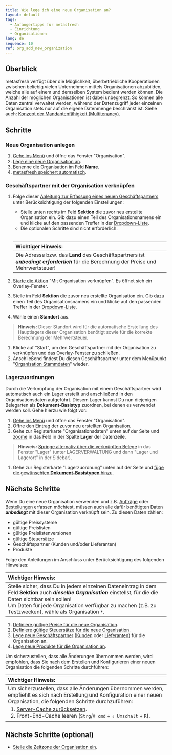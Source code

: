 ```yaml
---
title: Wie lege ich eine neue Organisation an?
layout: default
tags:
  - Anfängertipps für metasfresh
  - Einrichtung
  - Organisationen
lang: de
sequence: 10
ref: org_add_new_organization
---
```


## Überblick
metasfresh verfügt über die Möglichkeit, überbetriebliche Kooperationen zwischen beliebig vielen Unternehmen mittels Organisationen abzubilden, welche alle auf einem und demselben System bedient werden können. Die Anzahl der möglichen Organisationen ist dabei unbegrenzt. So können alle Daten zentral verwaltet werden, während der Datenzugriff jeder einzelnen Organisation stets nur auf die eigene Datenmenge beschränkt ist. Siehe auch: [Konzept der Mandantenfähigkeit (Multitenancy)](Konzept_Mandantenfaehigkeit).

## Schritte

### Neue Organisation anlegen
1. [Gehe ins Menü](Menu) und öffne das Fenster "Organisation".
1. [Lege eine neue Organisation an](Neuer_Datensatz_Fenster_Webui).
1. Benenne die Organisation im Feld **Name**.
1. [metasfresh speichert automatisch](Speicheranzeige).

### Geschäftspartner mit der Organisation verknüpfen
1. Folge dieser [Anleitung zur Erfassung eines neuen Geschäftspartners](Neuer_Geschaeftspartner) unter Berücksichtigung der folgenden Einstellungen:
   - Stelle unten rechts im Feld **Sektion** die zuvor neu erstellte Organisation ein. Gib dazu einen Teil des Organisationsnamens ein und klicke auf den passenden Treffer in der <a href="Keyboard_Shortcuts_Liste#dropdown" title="Dynamisches Suchfeld (Autocomplete)">Dropdown-Liste</a>.
   - Die optionalen Schritte sind nicht erforderlich.<br><br>

   | **Wichtiger Hinweis:** |
   | :--- |
   | Die Adresse bzw. das **Land** des Geschäftspartners ist ***unbedingt erforderlich*** für die Berechnung der Preise und Mehrwertsteuer! |

1. [Starte die Aktion](AktionStarten#aktionsmenue) "Mit Organisation verknüpfen". Es öffnet sich ein Overlay-Fenster.
1. Stelle im Feld **Sektion** die zuvor neu erstellte Organisation ein. Gib dazu einen Teil des Organisationsnamens ein und klicke auf den passenden Treffer in der <a href="Keyboard_Shortcuts_Liste#dropdown" title="Dynamisches Suchfeld (Autocomplete)">Dropdown-Liste</a>.
1. Wähle einen **Standort** aus.
 >**Hinweis:** Dieser Standort wird für die automatische Erstellung des Hauptlagers dieser Organisation benötigt sowie für die korrekte Berechnung der Mehrwertsteuer.

1. Klicke auf "Start", um den Geschäftspartner mit der Organisation zu verknüpfen und das Overlay-Fenster zu schließen.
1. Anschließend findest Du diesen Geschäftspartner unter dem Menüpunkt "[Organisation Stammdaten](Menu)" wieder.

### Lagerzuordnungen
Durch die Verknüpfung der Organisation mit einem Geschäftspartner wird automatisch auch ein Lager erstellt und anschließend in den Organisationsdaten aufgeführt. Diesem Lager kannst Du nun diejenigen Belegarten als **Dokument-Basistyp** zuordnen, bei denen es verwendet werden soll. Gehe hierzu wie folgt vor:

1. [Gehe ins Menü](Menu) und öffne das Fenster "Organisation".
1. Öffne den Eintrag der zuvor neu erstellten Organisation.
1. Gehe zur Registerkarte "Organisationsdaten" unten auf der Seite und [zoome](Zoomen_in_Tabellenfeld) in das Feld in der Spalte **Lager** der Datenzeile.
 >**Hinweis:** [Springe alternativ über die verknüpften Belege](SpringezuBelegen) in das Fenster "Lager" (unter LAGERVERWALTUNG und dann "Lager und Lagerort" in der Sidebar).

1. Gehe zur Registerkarte "Lagerzuordnung" unten auf der Seite und [füge die gewünschten **Dokument-Basistypen** hinzu](Neues_Lager_anlegen#lagerzuordnung).

## Nächste Schritte
Wenn Du eine neue Organisation verwenden und z.B. [Aufträge](Auftrag_erfassen) oder [Bestellungen](Bestellung_erfassen) erfassen möchtest, müssen auch alle dafür benötigten Daten ***unbedingt*** mit dieser Organisation verknüpft sein. Zu diesen Daten zählen:
- gültige Preissysteme
- gültige Preislisten
- gültige Preislistenversionen
- gültige Steuersätze
- Geschäftspartner (Kunden und/oder Lieferanten)
- Produkte

Folge den Anleitungen im Anschluss unter Berücksichtigung des folgenden Hinweises:

| **Wichtiger Hinweis:** |
| :--- |
| Stelle sicher, dass Du in jedem einzelnen Dateneintrag in dem Feld **Sektion** auch ***dieselbe Organisation*** einstellst, für die die Daten sichtbar sein sollen!<br> Um Daten für jede Organisation verfügbar zu machen (z.B. zu Testzwecken), wähle als Organisation `*`. |

1. [Definiere gültige Preise für die neue Organisation](Preise_definieren).
1. [Definiere gültige Steuersätze für die neue Organisation](MwSt_Neuen_Steuersatz_erfassen).
1. [Lege neue Geschäftspartner](Neuer_Geschaeftspartner) ([Kunden](Neuer_Geschaeftspartner_Kunde) oder [Lieferanten](Neuer_Geschaeftspartner_Lieferant)) für die Organisation an.
1. [Lege neue Produkte für die Organisation an](NeuesProdukt).


Um sicherzustellen, dass alle Änderungen übernommen werden, wird empfohlen, dass Sie nach dem Erstellen und Konfigurieren einer neuen Organisation die folgenden Schritte durchführen:


  <table>
    <thead>
      <tr>
        <th style="text-align: left"><strong>Wichtiger Hinweis:</strong></th>
      </tr>
    </thead>
    <tbody>
      <tr>
        <td style="text-align: left">Um sicherzustellen, dass alle Änderungen übernommen werden, empfiehlt es sich nach Erstellung und Konfiguration einer neuen Organisation, die folgenden Schritte durchzuführen:<br><ol style="margin-top: 5px; margin-bottom: 3px;"><li><a href="../../installation_collection/DE/Wie_resette_ich_den_server_cache">Server-Cache zurücksetzen</a>.</li><li>Front-End-Cache leeren (<code class="language-plaintext highlighter-rouge">Strg</code>/<code class="language-plaintext highlighter-rouge">⌘ cmd</code> + <code class="language-plaintext highlighter-rouge">⇧ Umschalt</code> + <code class="language-plaintext highlighter-rouge">R</code>).</li></ol></td>
      </tr>
    </tbody>
  </table>

## Nächste Schritte (optional)
- [Stelle die Zeitzone der Organisation ein](Org_Zeitzone_einstellen).
